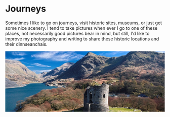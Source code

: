# Journeys

Sometimes I like to go on journeys, visit historic sites, museums, or just get some nice scenery. I tend to take pictures when ever I go to one of these places, not necessarily good pictures bear in mind, but still,  I'd like to improve my photography and writing to share these historic locations and their  dinnseanchais.

![visitsnowdonia.info - Ll&#x177;n Peninsula, Snowdonia National Park and Cambrian Coastline](../.gitbook/assets/700-267-610x233-castell-dolbadarn-castle.jpg)



